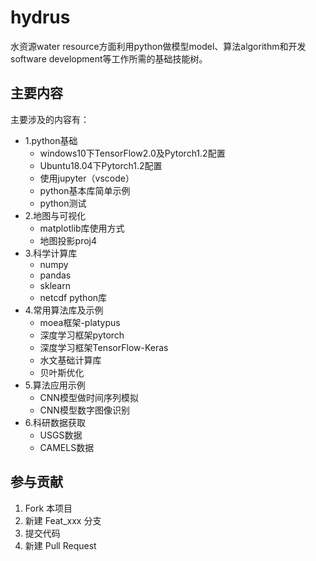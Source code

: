 # hydrus

水资源water resource方面利用python做模型model、算法algorithm和开发software development等工作所需的基础技能树。

## 主要内容

主要涉及的内容有：

- 1.python基础
  - windows10下TensorFlow2.0及Pytorch1.2配置
  - Ubuntu18.04下Pytorch1.2配置
  - 使用jupyter（vscode）
  - python基本库简单示例
  - python测试
- 2.地图与可视化
  - matplotlib库使用方式
  - 地图投影proj4
- 3.科学计算库
  - numpy
  - pandas
  - sklearn
  - netcdf python库
- 4.常用算法库及示例
  - moea框架-platypus
  - 深度学习框架pytorch
  - 深度学习框架TensorFlow-Keras
  - 水文基础计算库
  - 贝叶斯优化
- 5.算法应用示例
  - CNN模型做时间序列模拟
  - CNN模型数字图像识别
- 6.科研数据获取
  - USGS数据
  - CAMELS数据

## 参与贡献

1. Fork 本项目
2. 新建 Feat_xxx 分支
3. 提交代码
4. 新建 Pull Request
